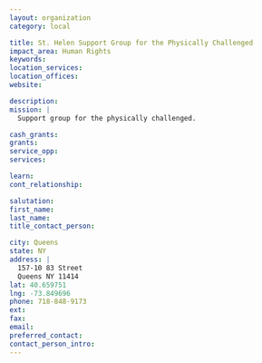 ```yaml
---
layout: organization
category: local

title: St. Helen Support Group for the Physically Challenged
impact_area: Human Rights
keywords: 
location_services: 
location_offices: 
website: 

description: 
mission: |
  Support group for the physically challenged.

cash_grants: 
grants: 
service_opp: 
services: 

learn: 
cont_relationship: 

salutation: 
first_name: 
last_name: 
title_contact_person: 

city: Queens
state: NY
address: |
  157-10 83 Street     
  Queens NY 11414
lat: 40.659751
lng: -73.849696
phone: 718-848-9173
ext: 
fax: 
email: 
preferred_contact: 
contact_person_intro: 
---
```

